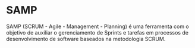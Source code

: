# SAMP
SAMP (SCRUM - Agile - Management - Planning) é uma ferramenta com o objetivo de auxiliar o gerenciamento de Sprints e tarefas em processos de desenvolvimento de software baseados na metodologia SCRUM.
